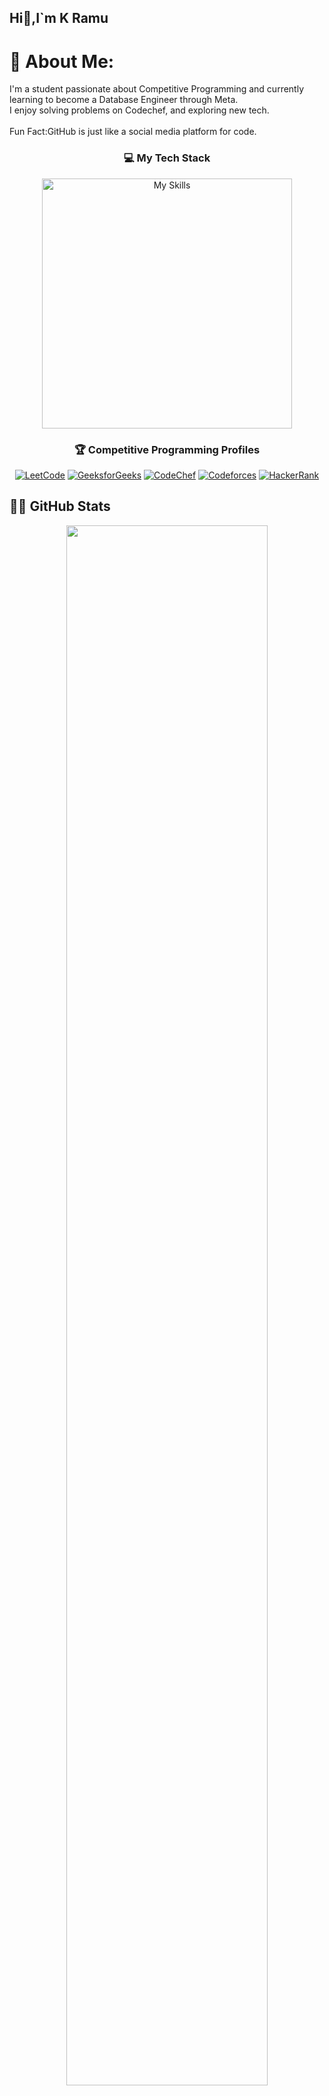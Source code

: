 ## Hi👋,I`m K Ramu

<!--
**kRamu81/kRamu81** is a ✨ _special_ ✨ repository because its `README.md` (this file) appears on your GitHub profile.

Here are some ideas to get you started:

- 🔭 I’m currently working on ...
- 🌱 I’m currently learning ...
- 👯 I’m looking to collaborate on ...
- 🤔 I’m looking for help with ...
- 💬 Ask me about ...
- 📫 How to reach me: ...
- 😄 Pronouns: ...
- ⚡ Fun fact: ...
-->
# 💫 About Me:
I'm a student passionate about Competitive Programming and currently learning to become a Database Engineer through Meta.<br>I enjoy solving problems on Codechef, and exploring new tech.<br><br>Fun Fact:GitHub is just like a social media platform for code.



<h3 align="center">💻 My Tech Stack</h3>

<p align="center">
  <img src="https://skillicons.dev/icons?i=java,mysql,html,css,python,github,gcp" alt="My Skills" width="400"/>
</p>


<h3 align="center">🏆 Competitive Programming Profiles</h3>

<div align="center">

  [![LeetCode](https://img.shields.io/badge/LeetCode-Profile-orange?style=flat&logo=leetcode)](https://leetcode.com/kRamu_581/)
  [![GeeksforGeeks](https://img.shields.io/badge/GeeksforGeeks-Profile-darkgreen?style=flat&logo=geeksforgeeks)](https://auth.geeksforgeeks.org/user/kRamu581/profile)
  [![CodeChef](https://img.shields.io/badge/CodeChef-Profile-brown?style=flat&logo=codechef)](https://www.codechef.com/users/kRamu581)
  [![Codeforces](https://img.shields.io/badge/Codeforces-Profile-blue?style=flat&logo=codeforces)](https://codeforces.com/profile/kRamu581)
  [![HackerRank](https://img.shields.io/badge/HackerRank-Profile-2EC866?style=flat&logo=hackerrank)](https://www.hackerrank.com/kRamu581)

</div>


## 👨‍💻 GitHub Stats

<div align="center">
        <a href="https://kRamu81.github.io/portfolio/" target="_blank">
                  <img src="https://github-readme-stats.vercel.app/api/top-langs?username=kRamu81&show_icons=true&locale=en&layout=compact&theme=transparent&hide_border=true" width="80%"/>
        </a>
</div>

<div align="center">
        <a href="https://kRamu81.github.io/portfolio/" target="_blank">
                  <img src="https://github-readme-stats.vercel.app/api?username=kRamu81&show_icons=true&locale=en&langs_count=20&count_private=true&theme=transparent&hide_border=true" width="80%"/>
        </a>
</div>

<div align="center">
        <a href="https://kRamu81.github.io/portfolio/" target="_blank">
                  <img src="https://github-readme-streak-stats.herokuapp.com?user=kRamu81&theme=vue&background=00000000&hide_border=true&date_format=M%20j%5B%2C%20Y%5D" alt="kRamu81" width="80%"/>
        </a>
</div>

[![My github activity graph](https://github-readme-activity-graph.vercel.app/graph?username=kRamu81&theme=vue&bg_color=00000000&hide_border=true)](https://kRamu81.github.io/portfolio/)

![Visitor Badge](https://komarev.com/ghpvc/?username=kRamu81&label=Profile+Views&color=blue&style=flat)


<h3 align="center">🌐 Connect with Me</h3>

<p align="center">
  <a href="https://discord.gg/kRamu581"><img src="https://img.shields.io/badge/-Discord-5865F2?style=for-the-badge&logo=discord&logoColor=white" /></a>
  <a href="https://instagram.com/im_kramu"><img src="https://img.shields.io/badge/-Instagram-E4405F?style=for-the-badge&logo=instagram&logoColor=white" /></a>
  <a href="https://linkedin.com/in/kanamramu581"><img src="https://img.shields.io/badge/-LinkedIn-0077B5?style=for-the-badge&logo=linkedin&logoColor=white" /></a>
  <a href="https://x.com/kRamu581"><img src="https://img.shields.io/badge/-X-000000?style=for-the-badge&logo=X&logoColor=white" /></a>
  <a href="mailto:kanamramu18@gmail.com"><img src="https://img.shields.io/badge/-Email-D14836?style=for-the-badge&logo=gmail&logoColor=white" /></a>
</p>




<a href="https://github.com/kRamu81" target="_blank">
  <img src="https://img.shields.io/badge/C%2B%2B-GitHub-100000?style=for-the-badge&logo=github&logoColor=white&labelColor=gray" alt="C++ GitHub" />
</a>

